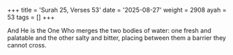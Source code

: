 +++
title = 'Surah 25, Verses 53'
date = '2025-08-27'
weight = 2908
ayah = 53
tags = []
+++

And He is the One Who merges the two bodies of water: one fresh and palatable and the other salty and bitter, placing between them a barrier they cannot cross. 